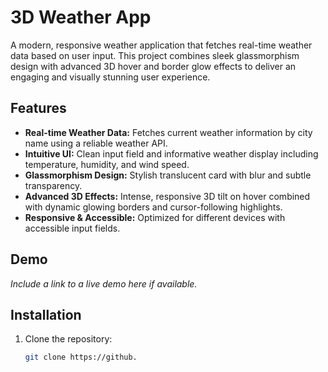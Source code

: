 # 3D Weather App

A modern, responsive weather application that fetches real-time weather data based on user input. This project combines sleek glassmorphism design with advanced 3D hover and border glow effects to deliver an engaging and visually stunning user experience.

## Features

- **Real-time Weather Data:** Fetches current weather information by city name using a reliable weather API.
- **Intuitive UI:** Clean input field and informative weather display including temperature, humidity, and wind speed.
- **Glassmorphism Design:** Stylish translucent card with blur and subtle transparency.
- **Advanced 3D Effects:** Intense, responsive 3D tilt on hover combined with dynamic glowing borders and cursor-following highlights.
- **Responsive & Accessible:** Optimized for different devices with accessible input fields.

## Demo

*Include a link to a live demo here if available.*

## Installation

1. Clone the repository:
   ```bash
   git clone https://github.

